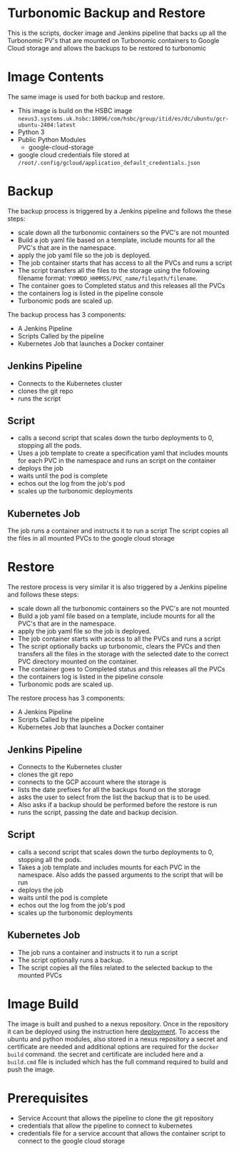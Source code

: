 # Turbonomic Backup and Restore

This is the scripts, docker image and Jenkins pipeline that backs up all the Turbonomic PV's that are mounted on Turbonomic containers to Google Cloud storage and allows the backups to be restored to turbonomic


# Image Contents

The same image is used for both backup and restore. 

* This image is build on the HSBC image `nexus3.systems.uk.hsbc:18096/com/hsbc/group/itid/es/dc/ubuntu/gcr-ubuntu-2404:latest`
* Python 3
* Public Python Modules
  * google-cloud-storage
* google cloud credentials file stored at `/root/.config/gcloud/application_default_credentials.json`



# Backup

The backup process is triggered by a Jenkins pipeline and follows the these steps:
* scale down all the turbonomic containers so the PVC's are not mounted
* Build a job yaml file based on a template, include mounts for all the PVC's that are in the namespace.
* apply the job yaml file so the job is deployed.
* The job container starts that has access to all the PVCs and runs a script
* The script transfers all the files to the storage using the following filename format: `YYMMDD_HHMMSS/PVC_name/filepath/filename`.
* The container goes to Completed status and this releases all the PVCs
* the containers log is listed in the pipeline console
* Turbonomic pods are scaled up.


The backup process has 3 components:
* A Jenkins Pipeline
* Scripts Called by the pipeline
* Kubernetes Job that launches a Docker container

## Jenkins Pipeline
* Connects to the Kubernetes cluster
* clones the git repo 
* runs the script

## Script
* calls a second script that scales down the turbo deployments to 0, stopping all the pods.
* Uses a job template to create a specification yaml that includes mounts for each PVC in the namespace and runs an script on the container
* deploys the job
* waits until the pod is complete
* echos out the log from the job's pod
* scales up the turbonomic deployments

## Kubernetes Job
The job runs a container and instructs it to run a script
The script copies all the files in all mounted PVCs to the google cloud storage


# Restore
The restore process is very similar it is also triggered by a Jenkins pipeline and follows these steps:
* scale down all the turbonomic containers so the PVC's are not mounted
* Build a job yaml file based on a template, include mounts for all the PVC's that are in the namespace.
* apply the job yaml file so the job is deployed.
* The job container starts with access to all the PVCs and runs a script
* The script optionally backs up turbonomic, clears the PVCs and then transfers all the files in the storage with the selected date to the correct PVC directory mounted on the container.
* The container goes to Completed status and this releases all the PVCs
* the containers log is listed in the pipeline console
* Turbonomic pods are scaled up.

The restore process has 3 components:
* A Jenkins Pipeline
* Scripts Called by the pipeline
* Kubernetes Job that launches a Docker container

## Jenkins Pipeline
* Connects to the Kubernetes cluster
* clones the git repo
* connects to the GCP account where the storage is
* lists the date prefixes for all the backups found on the storage
* asks the user to select from the list the backup that is to be used.
* Also asks if a backup should be performed before the restore is run
* runs the script, passing the date and backup decision.

## Script
* calls a second script that scales down the turbo deployments to 0, stopping all the pods.
* Takes a job template and includes mounts for each PVC in the namespace. Also adds the passed arguments to the script that will be run
* deploys the job
* waits until the pod is complete
* echos out the log from the job's pod
* scales up the turbonomic deployments

## Kubernetes Job
* The job runs a container and instructs it to run a script
* The script optionally runs a backup.
* The script copies all the files related to the selected backup to the mounted PVCs 

# Image Build

The image is built and pushed to a nexus repository. Once in the repository it can be deployed using the instruction here [deployment](#deployment).
To access the ubuntu and python modules, also stored in a nexus repository a secret and certificate are needed and additional options are required for the `docker build` command. the secret and certificate are included here and a `build.cmd` file is included which has the full command required to build and push the image.


# Prerequisites

* Service Account that allows the pipeline to clone the git repository
* credentials that allow the pipeline to connect to kubernetes
* credentials file for a service account that allows the container script to connect to the google cloud storage
